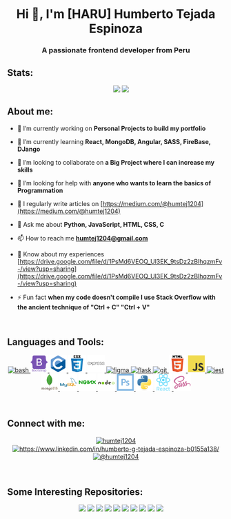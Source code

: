 <p align="center"><h1 align="center">Hi 👋, I'm [HARU] Humberto Tejada Espinoza</h1>
<p align="center"><h3 align="center">A passionate frontend developer from Peru</h3>


<h2>Stats:</h2>
<ul align='center'>
  <img src='https://github-readme-stats.vercel.app/api/top-langs/?username=humtej1204&layout=compact&theme=github_dark&langs_count=15' height='225px'>
  <img src='https://github-readme-stats.vercel.app/api?username=humtej1204&show_icons=true&theme=github_dark' height='225px'>
</ul>

<h2>About me:</h2>

- 🔭 I’m currently working on **Personal Projects to build my portfolio**

- 🌱 I’m currently learning **React, MongoDB, Angular, SASS, FireBase, DJango**

- 👯 I’m looking to collaborate on **a Big Project where I can increase my skills**

- 🤝 I’m looking for help with **anyone who wants to learn the basics of Programmation**

- 📝 I regularly write articles on [https://medium.com/@humtej1204](https://medium.com/@humtej1204)

- 💬 Ask me about **Python, JavaScript, HTML, CSS, C**

- 📫 How to reach me **humtej1204@gmail.com**

- 📄 Know about my experiences [https://drive.google.com/file/d/1PsMd6VEOQ_Ul3EK_9tsDz2zBIhqzmFv-/view?usp=sharing](https://drive.google.com/file/d/1PsMd6VEOQ_Ul3EK_9tsDz2zBIhqzmFv-/view?usp=sharing)

- ⚡ Fun fact **when my code doesn't compile I use Stack Overflow with the ancient technique of "Ctrl + C" "Ctrl + V"**

<br />

<h2 align="left">Languages and Tools:</h2>
<p align="center">
  <a href="https://www.gnu.org/software/bash/" target="_blank" rel="noreferrer">
    <img src="https://www.vectorlogo.zone/logos/gnu_bash/gnu_bash-icon.svg" alt="bash" width="40" height="40"/>
  </a>
  <a href="https://getbootstrap.com" target="_blank" rel="noreferrer">
    <img src="https://raw.githubusercontent.com/devicons/devicon/master/icons/bootstrap/bootstrap-plain-wordmark.svg" alt="bootstrap" width="40" height="40"/>
  </a>
  <a href="https://www.cprogramming.com/" target="_blank" rel="noreferrer">
    <img src="https://raw.githubusercontent.com/devicons/devicon/master/icons/c/c-original.svg" alt="c" width="40" height="40"/>
  </a>
  <a href="https://www.w3schools.com/css/" target="_blank" rel="noreferrer">
    <img src="https://raw.githubusercontent.com/devicons/devicon/master/icons/css3/css3-original-wordmark.svg" alt="css3" width="40" height="40"/>
  </a>
  <a href="https://expressjs.com" target="_blank" rel="noreferrer">
    <img src="https://raw.githubusercontent.com/devicons/devicon/master/icons/express/express-original-wordmark.svg" alt="express" width="40" height="40"/>
  </a>
  <a href="https://www.figma.com/" target="_blank" rel="noreferrer">
    <img src="https://www.vectorlogo.zone/logos/figma/figma-icon.svg" alt="figma" width="40" height="40"/>
  </a>
  <a href="https://flask.palletsprojects.com/" target="_blank" rel="noreferrer">
    <img src="https://www.vectorlogo.zone/logos/pocoo_flask/pocoo_flask-icon.svg" alt="flask" width="40" height="40"/>
  </a>
  <a href="https://git-scm.com/" target="_blank" rel="noreferrer">
    <img src="https://www.vectorlogo.zone/logos/git-scm/git-scm-icon.svg" alt="git" width="40" height="40"/>
  </a>
  <a href="https://www.w3.org/html/" target="_blank" rel="noreferrer">
    <img src="https://raw.githubusercontent.com/devicons/devicon/master/icons/html5/html5-original-wordmark.svg" alt="html5" width="40" height="40"/>
  </a>
  <a href="https://developer.mozilla.org/en-US/docs/Web/JavaScript" target="_blank" rel="noreferrer">
    <img src="https://raw.githubusercontent.com/devicons/devicon/master/icons/javascript/javascript-original.svg" alt="javascript" width="40" height="40"/>
  </a>
  <a href="https://jestjs.io" target="_blank" rel="noreferrer">
    <img src="https://www.vectorlogo.zone/logos/jestjsio/jestjsio-icon.svg" alt="jest" width="40" height="40"/>
  </a>
  <a href="https://www.mongodb.com/" target="_blank" rel="noreferrer">
    <img src="https://raw.githubusercontent.com/devicons/devicon/master/icons/mongodb/mongodb-original-wordmark.svg" alt="mongodb" width="40" height="40"/>
  </a>
  <a href="https://www.mysql.com/" target="_blank" rel="noreferrer">
    <img src="https://raw.githubusercontent.com/devicons/devicon/master/icons/mysql/mysql-original-wordmark.svg" alt="mysql" width="40" height="40"/>
  </a>
  <a href="https://www.nginx.com" target="_blank" rel="noreferrer">
    <img src="https://raw.githubusercontent.com/devicons/devicon/master/icons/nginx/nginx-original.svg" alt="nginx" width="40" height="40"/>
  </a>
  <a href="https://nodejs.org" target="_blank" rel="noreferrer">
    <img src="https://raw.githubusercontent.com/devicons/devicon/master/icons/nodejs/nodejs-original-wordmark.svg" alt="nodejs" width="40" height="40"/>
  </a>
  <a href="https://www.photoshop.com/en" target="_blank" rel="noreferrer">
    <img src="https://raw.githubusercontent.com/devicons/devicon/master/icons/photoshop/photoshop-line.svg" alt="photoshop" width="40" height="40"/>
  </a>
  <a href="https://www.python.org" target="_blank" rel="noreferrer">
    <img src="https://raw.githubusercontent.com/devicons/devicon/master/icons/python/python-original.svg" alt="python" width="40" height="40"/>
  </a>
  <a href="https://reactjs.org/" target="_blank" rel="noreferrer">
    <img src="https://raw.githubusercontent.com/devicons/devicon/master/icons/react/react-original-wordmark.svg" alt="react" width="40" height="40"/>
  </a>
  <a href="https://sass-lang.com" target="_blank" rel="noreferrer">
    <img src="https://raw.githubusercontent.com/devicons/devicon/master/icons/sass/sass-original.svg" alt="sass" width="40" height="40"/>
  </a>
</p>

<br />

<h2 align="left">Connect with me:</h2>
<p align="center">
  <a href="https://twitter.com/humtej1204" target="blank">
    <img align="center" src="https://raw.githubusercontent.com/rahuldkjain/github-profile-readme-generator/master/src/images/icons/Social/twitter.svg" alt="humtej1204" height="30" width="40" />
  </a>
  <a href="https://linkedin.com/in/https://www.linkedin.com/in/humberto-g-tejada-espinoza-b0155a138/" target="blank">
    <img align="center" src="https://raw.githubusercontent.com/rahuldkjain/github-profile-readme-generator/master/src/images/icons/Social/linked-in-alt.svg" alt="https://www.linkedin.com/in/humberto-g-tejada-espinoza-b0155a138/" height="30" width="40" />
  </a>
  <a href="https://medium.com/@humtej1204" target="blank">
    <img align="center" src="https://raw.githubusercontent.com/rahuldkjain/github-profile-readme-generator/master/src/images/icons/Social/medium.svg" alt="@humtej1204" height="30" width="40" />
  </a>
</p>

<br />

<h2 align="left">Some Interesting Repositories:</h2>
<ul align='center'>
  <img src='https://github-readme-stats.vercel.app/api/pin/?username=humtej1204&repo=reactjs_proyects&theme=github_dark'>
  <img src='https://github-readme-stats.vercel.app/api/pin/?username=humtej1204&repo=holbertonschool-higher_level_programming&theme=github_dark'>
  <img src='https://github-readme-stats.vercel.app/api/pin/?username=humtej1204&repo=holberton-system_engineering-devops&theme=github_dark'>
  <img src='https://github-readme-stats.vercel.app/api/pin/?username=humtej1204&repo=NodeJS_Practice&theme=github_dark'>
  <img src='https://github-readme-stats.vercel.app/api/pin/?username=humtej1204&repo=holbertonschool-low_level_programming&theme=github_dark'>
  <img src='https://github-readme-stats.vercel.app/api/pin/?username=humtej1204&repo=Fix_My_Code_Challenge&theme=github_dark'>
  <img src='https://github-readme-stats.vercel.app/api/pin/?username=humtej1204&repo=binary_trees&theme=github_dark'>
  <img src='https://github-readme-stats.vercel.app/api/pin/?username=humtej1204&repo=sorting_algorithms&theme=github_dark'>
  <img src='https://github-readme-stats.vercel.app/api/pin/?username=humtej1204&repo=holbertonschool-math&theme=github_dark'>
  <img src='https://github-readme-stats.vercel.app/api/pin/?username=humtej1204&repo=AirBnB_clone_ver4&theme=github_dark'>
</ul>
